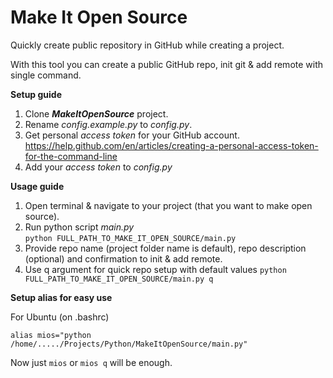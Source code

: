 # Make It Open Source
Quickly create public repository in GitHub while creating a project.

With this tool you can create a public GitHub repo, init git & add remote with single command.

**Setup guide**
1. Clone **_MakeItOpenSource_** project.
2. Rename _config.example.py_ to _config.py_.
3. Get personal _access token_ for your GitHub account.  
https://help.github.com/en/articles/creating-a-personal-access-token-for-the-command-line
4. Add your _access token_ to _config.py_

**Usage guide**
1. Open terminal & navigate to your project (that you want to make open source).
2. Run python script _main.py_  
`python FULL_PATH_TO_MAKE_IT_OPEN_SOURCE/main.py`
3. Provide repo name (project folder name is default), repo description (optional) and confirmation to init & add remote.
4. Use q argument for quick repo setup with default values
`python FULL_PATH_TO_MAKE_IT_OPEN_SOURCE/main.py q`

**Setup alias for easy use**

For Ubuntu (on .bashrc)

`alias mios="python /home/...../Projects/Python/MakeItOpenSource/main.py"`

Now just `mios` or `mios q` will be enough.